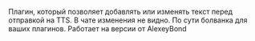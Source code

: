 Плагин, который позволяет добавлять или изменять текст перед отправкой на TTS. В чате изменения не видно.
По сути болванка для ваших плагинов.
Работает на версии от AlexeyBond
